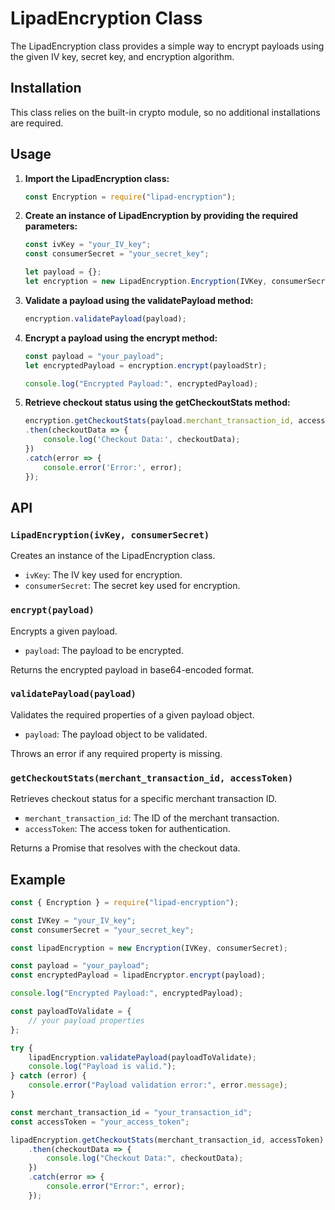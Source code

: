# LipadEncryption Class

The LipadEncryption class provides a simple way to encrypt payloads using the given IV key, secret key, and encryption algorithm.

## Installation

This class relies on the built-in crypto module, so no additional installations are required.

## Usage

1. **Import the LipadEncryption class:**

    ```javascript
    const Encryption = require("lipad-encryption");
    ```

2. **Create an instance of LipadEncryption by providing the required parameters:**

    ```javascript
    const ivKey = "your_IV_key";
    const consumerSecret = "your_secret_key";

   let payload = {};
    let encryption = new LipadEncryption.Encryption(IVKey, consumerSecret);
    ```

3. **Validate a payload using the validatePayload method:**

    ```javascript
    encryption.validatePayload(payload);
    ```

4. **Encrypt a payload using the encrypt method:**

    ```javascript
    const payload = "your_payload";
    let encryptedPayload = encryption.encrypt(payloadStr);

    console.log("Encrypted Payload:", encryptedPayload);
    ```

5. **Retrieve checkout status using the getCheckoutStats method:**

    ```javascript
    encryption.getCheckoutStats(payload.merchant_transaction_id, accessToken)
    .then(checkoutData => {
        console.log('Checkout Data:', checkoutData);
    })
    .catch(error => {
        console.error('Error:', error);
    });
    ```

## API

### `LipadEncryption(ivKey, consumerSecret)`

Creates an instance of the LipadEncryption class.

- `ivKey`: The IV key used for encryption.
- `consumerSecret`: The secret key used for encryption.
### `encrypt(payload)`

Encrypts a given payload.

- `payload`: The payload to be encrypted.

Returns the encrypted payload in base64-encoded format.

### `validatePayload(payload)`

Validates the required properties of a given payload object.

- `payload`: The payload object to be validated.

Throws an error if any required property is missing.

### `getCheckoutStats(merchant_transaction_id, accessToken)`

Retrieves checkout status for a specific merchant transaction ID.

- `merchant_transaction_id`: The ID of the merchant transaction.
- `accessToken`: The access token for authentication.

Returns a Promise that resolves with the checkout data.

## Example

```javascript
const { Encryption } = require("lipad-encryption");

const IVKey = "your_IV_key";
const consumerSecret = "your_secret_key";

const lipadEncryption = new Encryption(IVKey, consumerSecret);

const payload = "your_payload";
const encryptedPayload = lipadEncryptor.encrypt(payload);

console.log("Encrypted Payload:", encryptedPayload);

const payloadToValidate = {
    // your payload properties
};

try {
    lipadEncryption.validatePayload(payloadToValidate);
    console.log("Payload is valid.");
} catch (error) {
    console.error("Payload validation error:", error.message);
}

const merchant_transaction_id = "your_transaction_id";
const accessToken = "your_access_token";

lipadEncryption.getCheckoutStats(merchant_transaction_id, accessToken)
    .then(checkoutData => {
        console.log("Checkout Data:", checkoutData);
    })
    .catch(error => {
        console.error("Error:", error);
    });
